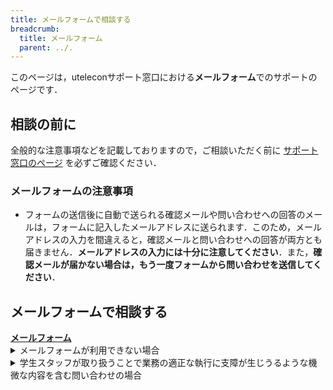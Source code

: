 ```yaml
---
title: メールフォームで相談する
breadcrumb:
  title: メールフォーム
  parent: ../.
---
```


このページは，uteleconサポート窓口における**メールフォーム**でのサポートのページです．

## 相談の前に

全般的な注意事項などを記載しておりますので，ご相談いただく前に [サポート窓口のページ](/support/) を必ずご確認ください．

### メールフォームの注意事項

- フォームの送信後に自動で送られる確認メールや問い合わせへの回答のメールは，フォームに記入したメールアドレスに送られます．このため，メールアドレスの入力を間違えると，確認メールと問い合わせへの回答が両方とも届きません．**メールアドレスの入力には十分に注意してください**．また，**確認メールが届かない場合は，もう一度フォームから問い合わせを送信してください**．

## メールフォームで相談する

<b class="box center">
    <a href="https://forms.gle/ASFmXTbgNwncrWL28">メールフォーム</a>
</b>

<details>
<summary>メールフォームが利用できない場合</summary>
メールフォームが利用できない（アクセスできない，送信できない）場合は，`contact@utelecon.zendesk.com` 宛にメールをお送りいただくこともできます．メールには以下の情報を含めてください．

- **氏名**
- **10桁の共通ID**（分からない場合は記載しなくても結構です）
- **所属学部・研究科等**
- **構成員分類**：以下から選択してください
  - 学生（新入生）
  - 学生（在学生）
  - 教員（常勤）
  - 教員（非常勤）
  - 職員
  - その他（具体的に記載してください）
- **学年・職名等**
- 問い合わせの内容：問い合わせの背景も含めて，なるべく詳しく記入してください．参考にした資料（Webサイトなど）があればそれも記入してください．何らかのトラブルであり，エラーメッセージなどが表示されている場合は，その正確な文面も含めてください．
- 「授業に入室できない」というトラブルの場合は，その授業の日付・時限・科目名・教員名を分かる範囲で記載してください．
</details>

<details>
<summary>学生スタッフが取り扱うことで業務の適正な執行に支障が生じうるような機微な内容を含む問い合わせの場合</summary>
学生スタッフが取り扱うことで業務の適正な執行に支障が生じうるような機微な内容を含む問い合わせは，以下のように専用フォームでの特別な対応を行います．

- 機微な内容として具体的には，**学生スタッフの中に当事者がいる可能性があり，かつ，当事者が取り扱うことにより問題が生じうる事項**を主に想定しています．例えば，問い合わせの入力内容に学生の成績の情報が含まれる場合などが当てはまります．
  - この条件に該当しない限り，個人のアカウントや連絡先などの情報・システム内で行った操作に関する情報・部局や研究室などの内部情報といった内容は，ここでいう機微なものには当たらないと想定しています．学生スタッフによる情報の取り扱いについては，必要な文書を取り交わした上で教職員の管理・監督のもと行っていますので，このような情報を取り扱うことは問題ありません．
- 専用フォームからの問い合わせは，通常の問い合わせと異なり，教職員のみで対応を行います．ただし，専用フォーム内で**問い合わせの中で機微な内容であると判断した部分とその理由**をお伺いしますので，その内容から問い合わせが機微なものには該当しないと考えられる場合，返信にて学生スタッフに対応を引き継いでよいか確認することがあります．
- 対応にあたる教職員の人数は限られています．そのため，回答までにかかる時間が通常の問い合わせよりも長くなり，**少なくとも数日程度かかる**ことをあらかじめご了承ください．

機微な内容を含まない問い合わせは，この専用フォームではなく，上の通常の問い合わせ用のメールフォームをご利用ください．

<b class="box center">
    <a href="https://forms.gle/taieQjW4JHyUzG6c7">メールフォーム（機微な内容を含む問い合わせ専用）</a>
</b>
</details>
